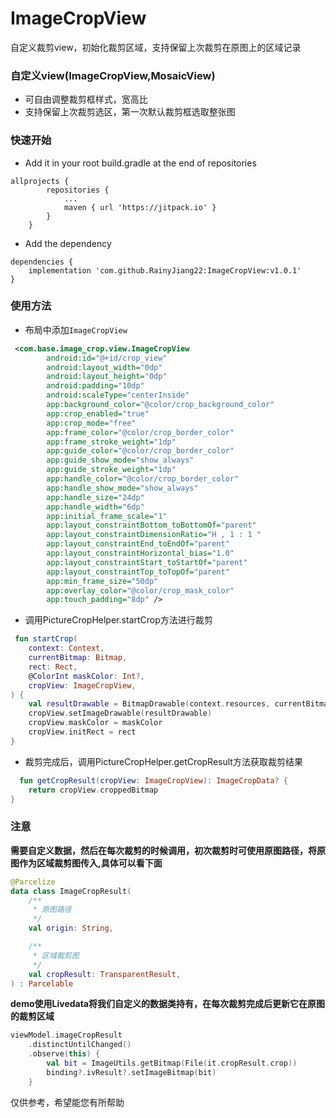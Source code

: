 # ImageCropView

自定义裁剪view，初始化裁剪区域，支持保留上次裁剪在原图上的区域记录

### 自定义view(**ImageCropView**,**MosaicView**)

- 可自由调整裁剪框样式，宽高比
- 支持保留上次裁剪选区，第一次默认裁剪框选取整张图

### 快速开始

- Add it in your root build.gradle at the end of repositories

```
allprojects {
		repositories {
			...
			maven { url 'https://jitpack.io' }
		}
	}
```

- Add the dependency

```
dependencies {
    implementation 'com.github.RainyJiang22:ImageCropView:v1.0.1'
}
```

### 使用方法

- 布局中添加`ImageCropView`
```xml
 <com.base.image_crop.view.ImageCropView
        android:id="@+id/crop_view"
        android:layout_width="0dp"
        android:layout_height="0dp"
        android:padding="10dp"
        android:scaleType="centerInside"
        app:background_color="@color/crop_background_color"
        app:crop_enabled="true"
        app:crop_mode="free"
        app:frame_color="@color/crop_border_color"
        app:frame_stroke_weight="1dp"
        app:guide_color="@color/crop_border_color"
        app:guide_show_mode="show_always"
        app:guide_stroke_weight="1dp"
        app:handle_color="@color/crop_border_color"
        app:handle_show_mode="show_always"
        app:handle_size="24dp"
        app:handle_width="6dp"
        app:initial_frame_scale="1"
        app:layout_constraintBottom_toBottomOf="parent"
        app:layout_constraintDimensionRatio="H , 1 : 1 "
        app:layout_constraintEnd_toEndOf="parent"
        app:layout_constraintHorizontal_bias="1.0"
        app:layout_constraintStart_toStartOf="parent"
        app:layout_constraintTop_toTopOf="parent"
        app:min_frame_size="50dp"
        app:overlay_color="@color/crop_mask_color"
        app:touch_padding="8dp" />
```

- 调用PictureCropHelper.startCrop方法进行裁剪

```kotlin
 fun startCrop(
    context: Context,
    currentBitmap: Bitmap,
    rect: Rect,
    @ColorInt maskColor: Int?,
    cropView: ImageCropView,
) {
    val resultDrawable = BitmapDrawable(context.resources, currentBitmap)
    cropView.setImageDrawable(resultDrawable)
    cropView.maskColor = maskColor
    cropView.initRect = rect
}
```

- 裁剪完成后，调用PictureCropHelper.getCropResult方法获取裁剪结果

```kotlin
  fun getCropResult(cropView: ImageCropView): ImageCropData? {
    return cropView.croppedBitmap
}
```

### 注意

**需要自定义数据，然后在每次裁剪的时候调用，初次裁剪时可使用原图路径，将原图作为区域裁剪图传入,具体可以看下面**

```kotlin
@Parcelize
data class ImageCropResult(
    /**
     * 原图路径
     */
    val origin: String,

    /**
     * 区域裁剪图
     */
    val cropResult: TransparentResult,
) : Parcelable
```

**demo使用Livedata将我们自定义的数据类持有，在每次裁剪完成后更新它在原图的裁剪区域**

```kotlin
viewModel.imageCropResult
    .distinctUntilChanged()
    .observe(this) {
        val bit = ImageUtils.getBitmap(File(it.cropResult.crop))
        binding?.ivResult?.setImageBitmap(bit)
    }
```

仅供参考，希望能您有所帮助
